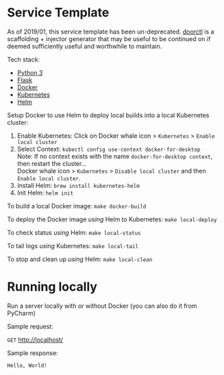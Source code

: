 # Service Template

As of 2019/01, this service template has been un-deprecated. [doorctl](https://github.com/doordash/doorctl) is a scaffolding + injector generator that may be useful to be continued on if deemed sufficiently useful and worthwhile to maintain.

Tech stack:
 * [Python 3](https://docs.python.org/3/)
 * [Flask](http://flask.pocoo.org/)
 * [Docker](https://docs.docker.com/)
 * [Kubernetes](https://kubernetes.io/docs/home/)
 * [Helm](https://docs.helm.sh/)
    
Setup Docker to use Helm to deploy local builds into a local Kubernetes cluster: 
  1. Enable Kubernetes: Click on Docker whale icon > `Kubernetes` > `Enable local cluster`
  2. Select Context: `kubectl config use-context docker-for-desktop`<br>
     Note: If no context exists with the name `docker-for-desktop context`, then restart the cluster...<br>
     Docker whale icon > `Kubernetes` > `Disable local cluster` and then `Enable local cluster`.
  3. Install Helm: `brew install kubernetes-helm`
  4. Init Helm: `helm init`

To build a local Docker image: `make docker-build`

To deploy the Docker image *using* Helm to Kubernetes: `make local-deploy`

To check status *using* Helm: `make local-status`

To tail logs *using* Kubernetes: `make local-tail`

To stop and clean up *using* Helm: `make local-clean`

# Running locally

Run a server locally with or without Docker (you can also do it from PyCharm)

Sample request:

`GET` [http://localhost/](http://localhost/)

Sample response:

`Hello, World!`
